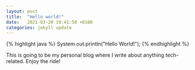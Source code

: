 ```yaml
---
layout: post
title:  "Hello world!"
date:   2021-03-20 19:41:50 +0100
categories: jekyll update
---
```


{% highlight java %}
System.out.println("Hello World!");
{% endhighlight %}

This is going to be my personal blog where I write about anything tech-related. Enjoy the ride!